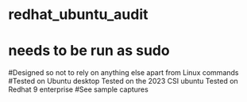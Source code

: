 # redhat_ubuntu_audit
# needs to be run as sudo
#Designed so not to rely on anything else apart from Linux commands 
#Tested on Ubuntu desktop
Tested on the 2023 CSI ubuntu
Tested on Redhat 9 enterprise
#See sample captures
